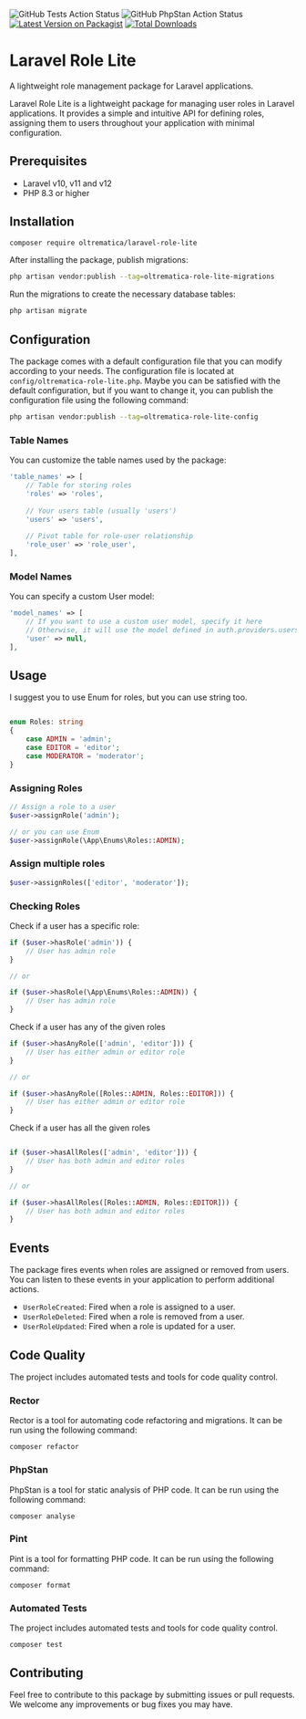 ![GitHub Tests Action Status](https://github.com/Oltrematica/laravel-role-lite/actions/workflows/run-tests.yml/badge.svg)
![GitHub PhpStan Action Status](https://github.com/Oltrematica/laravel-role-lite/actions/workflows/phpstan.yml/badge.svg)
[![Latest Version on Packagist](https://img.shields.io/packagist/v/oltrematica/laravel-role-lite.svg?style=flat-square)](https://packagist.org/packages/oltrematica/laravel-role-lite)
[![Total Downloads](https://img.shields.io/packagist/dt/oltrematica/laravel-role-lite.svg?style=flat-square)](https://packagist.org/packages/oltrematica/laravel-role-lite)


# Laravel Role Lite

A lightweight role management package for Laravel applications.

Laravel Role Lite is a lightweight package for managing user roles in Laravel applications. It provides
a simple and intuitive API for defining roles, assigning them to users throughout your application with minimal
configuration.

## Prerequisites

- Laravel v10, v11 and v12
- PHP 8.3 or higher

## Installation

```bash
composer require oltrematica/laravel-role-lite
```

After installing the package, publish migrations:

```bash
php artisan vendor:publish --tag=oltrematica-role-lite-migrations
```

Run the migrations to create the necessary database tables:

```bash
php artisan migrate
```

## Configuration

The package comes with a default configuration file that you can modify according to your needs. The configuration file
is located at `config/oltrematica-role-lite.php`. Maybe you can be satisfied with the default configuration, but if you
want to change it, you can publish the configuration file using the following command:

```bash
php artisan vendor:publish --tag=oltrematica-role-lite-config
```

### Table Names
You can customize the table names used by the package:

```php
'table_names' => [
    // Table for storing roles
    'roles' => 'roles',
    
    // Your users table (usually 'users')
    'users' => 'users',
    
    // Pivot table for role-user relationship
    'role_user' => 'role_user',
],
```

### Model Names
You can specify a custom User model:

```php
'model_names' => [
    // If you want to use a custom user model, specify it here
    // Otherwise, it will use the model defined in auth.providers.users.model
    'user' => null,
],
```

## Usage

I suggest you to use Enum for roles, but you can use string too.

```php

enum Roles: string
{
    case ADMIN = 'admin';
    case EDITOR = 'editor';
    case MODERATOR = 'moderator';
}

```

### Assigning Roles

```php
// Assign a role to a user
$user->assignRole('admin');

// or you can use Enum 
$user->assignRole(\App\Enums\Roles::ADMIN);
```

### Assign multiple roles

```php
$user->assignRoles(['editor', 'moderator']);
```

### Checking Roles

Check if a user has a specific role:

```php
if ($user->hasRole('admin')) {
    // User has admin role
}

// or

if ($user->hasRole(\App\Enums\Roles::ADMIN)) {
    // User has admin role
}
```

Check if a user has any of the given roles

```php
if ($user->hasAnyRole(['admin', 'editor'])) {
    // User has either admin or editor role
}

// or

if ($user->hasAnyRole([Roles::ADMIN, Roles::EDITOR])) {
    // User has either admin or editor role
}
```

Check if a user has all the given roles

```php

if ($user->hasAllRoles(['admin', 'editor'])) {
    // User has both admin and editor roles
}

// or

if ($user->hasAllRoles([Roles::ADMIN, Roles::EDITOR])) {
    // User has both admin and editor roles
}
```

## Events

The package fires events when roles are assigned or removed from users. You can listen to these events in your
application to perform additional actions.

- `UserRoleCreated`: Fired when a role is assigned to a user.
- `UserRoleDeleted`: Fired when a role is removed from a user.
- `UserRoleUpdated`: Fired when a role is updated for a user.


## Code Quality

The project includes automated tests and tools for code quality control.

### Rector

Rector is a tool for automating code refactoring and migrations. It can be run using the following command:

```shell
composer refactor
```

### PhpStan

PhpStan is a tool for static analysis of PHP code. It can be run using the following command:

```shell
composer analyse
```

### Pint

Pint is a tool for formatting PHP code. It can be run using the following command:

```shell
composer format
```

### Automated Tests

The project includes automated tests and tools for code quality control.

```shell
composer test
```

## Contributing

Feel free to contribute to this package by submitting issues or pull requests. We welcome any improvements or bug fixes
you may have.






